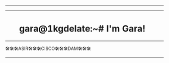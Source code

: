 <html>
    <hr></hr>
    <div align="left">
    <table border="0">
        <tr>
            <td width="700px"><h1 align="center">gara@1kgdelate:~# 
     I'm Gara!
     </h1></td>
            <td><img style="border-radius: 20px;" src="imgPer.jpeg" width="100"></td>
        </tr>
    </table>
    </div>
</html>

🛠🛠🛠ASIR🛠🛠🛠CISCO🛠🛠🛠DAM🛠🛠🛠

<hr></hr>
